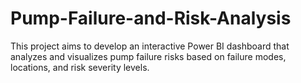 # Pump-Failure-and-Risk-Analysis
This project aims to develop an interactive Power BI dashboard that analyzes and visualizes pump failure risks based on failure modes, locations, and risk severity levels. 
